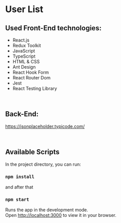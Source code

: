 # User List



## Used Front-End technologies:

* React.js
* Redux Toolkit
* JavaScript
* TypeScript
* HTML & CSS
* Ant Design
* React Hook Form
* React Router Dom
* Jest
* React Testing Library
  
  
<br>

## Back-End:
https://jsonplaceholder.typicode.com/

<br>

## Available Scripts

In the project directory, you can run:
### `npm install`

and after that

### `npm start`

Runs the app in the development mode.\
Open [http://localhost:3000](http://localhost:3000) to view it in your browser.
